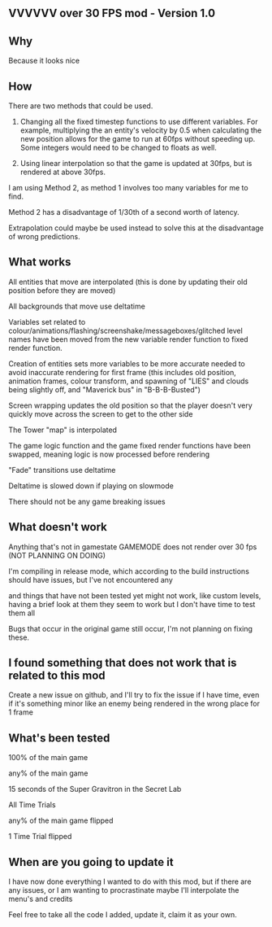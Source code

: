 VVVVVV over 30 FPS mod - Version 1.0
-

Why
-
Because it looks nice

How
-
There are two methods that could be used.

1) Changing all the fixed timestep functions to use different variables. For example, multiplying the an entity's velocity by 0.5 when calculating the new position allows for the game to run at 60fps without speeding up. Some integers would need to be changed to floats as well.

2) Using linear interpolation so that the game is updated at 30fps, but is rendered at above 30fps.

I am using Method 2, as method 1 involves too many variables for me to find.

Method 2 has a disadvantage of 1/30th of a second worth of latency.

Extrapolation could maybe be used instead to solve this at the disadvantage of wrong predictions.

What works
-
All entities that move are interpolated (this is done by updating their old position before they are moved)

All backgrounds that move use deltatime

Variables set related to colour/animations/flashing/screenshake/messageboxes/glitched level names have been moved from the new variable render function to fixed render function.

Creation of entities sets more variables to be more accurate needed to avoid inaccurate rendering for first frame (this includes old position, animation frames, colour transform, and spawning of "LIES" and clouds being slightly off, and "Maverick bus" in "B-B-B-Busted")

Screen wrapping updates the old position so that the player doesn't very quickly move across the screen to get to the other side

The Tower "map" is interpolated

The game logic function and the game fixed render functions have been swapped, meaning logic is now processed before rendering

"Fade" transitions use deltatime

Deltatime is slowed down if playing on slowmode

There should not be any game breaking issues

What doesn't work
-
Anything that's not in gamestate GAMEMODE does not render over 30 fps (NOT PLANNING ON DOING)

I'm compiling in release mode, which according to the build instructions should have issues, but I've not encountered any

and things that have not been tested yet might not work, like custom levels, having a brief look at them they seem to work but I don't have time to test them all

Bugs that occur in the original game still occur, I'm not planning on fixing these.

I found something that does not work that is related to this mod
-
Create a new issue on github, and I'll try to fix the issue if I have time, even if it's something minor like an enemy being rendered in the wrong place for 1 frame

What's been tested
-
100% of the main game

any% of the main game

15 seconds of the Super Gravitron in the Secret Lab

All Time Trials

any% of the main game flipped

1 Time Trial flipped

When are you going to update it
-
I have now done everything I wanted to do with this mod, but if there are any issues, or I am wanting to procrastinate maybe I'll interpolate the menu's and credits

Feel free to take all the code I added, update it, claim it as your own.
